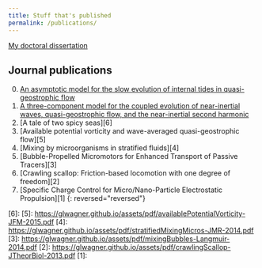 ```yaml
---
title: Stuff that's published
permalink: /publications/
---
```


[My doctoral dissertation][]

## Journal publications

0. [An asymptotic model for the slow evolution of internal tides in quasi-geostrophic flow][8] 
0. [A three-component model for the coupled evolution of near-inertial waves, quasi-geostrophic flow, and the near-inertial second harmonic][7]
0. [A tale of two spicy seas][6]
0. [Available potential vorticity and wave-averaged quasi-geostrophic flow][5]
0. [Mixing by microorganisms in stratified fluids][4]
0. [Bubble-Propelled Micromotors for Enhanced Transport of Passive Tracers][3]
0. [Crawling scallop: Friction-based locomotion with one degree of freedom][2]
0. [Specific Charge Control for Micro/Nano-Particle Electrostatic Propulsion][1]
{: reversed="reversed"}

[My doctoral dissertation]: https://glwagner.github.io/assets/pdf/glwDissertation.pdf 

[8]: https://glwagner.github.io/assets/pdf/hydrostaticWaveEqn-arxiv-2017.pdf 
[7]: https://glwagner.github.io/assets/pdf/threeComponentModel-JFM-2016.pdf
[6]: 
[5]: https://glwagner.github.io/assets/pdf/availablePotentialVorticity-JFM-2015.pdf
[4]: https://glwagner.github.io/assets/pdf/stratifiedMixingMicros-JMR-2014.pdf
[3]: https://glwagner.github.io/assets/pdf/mixingBubbles-Langmuir-2014.pdf
[2]: https://glwagner.github.io/assets/pdf/crawlingScallop-JTheorBiol-2013.pdf
[1]:
